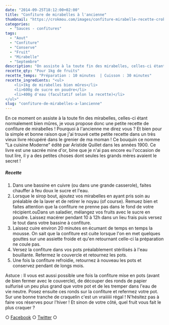 ```yaml
---
date: "2014-09-25T18:12:00+02:00"
title: "Confiture de mirabelles à l'ancienne"
thumbnail: "https://crokmou.com/images/confiture-mirabelle-recette-crokmou-blog-culinaire.jpg"
categories:
  - "Sauces - confitures"
tags:
  - "Aout"
  - "Confiture"
  - "Conserve"
  - "Fruit"
  - "Mirabelle"
  - "Septembre"
description: "On assiste à la toute fin des mirabelles, celles-ci étant normalement bien mûres, je vous propose donc une petite recette de confiture de mirabelles !"
recette_qty: "Pour 1kg de fruits"
recette_temps: "Préparation : 10 minutes  | Cuisson : 30 minutes"
recette_ingredients: "<ul>
	<li>1kg de mirabelles bien mûres</li>
	<li>600g de sucre en poudre</li>
	<li>400g d'eau (facultatif selon la recette)</li>
</ul>"
slug: "confiture-de-mirabelles-a-lancienne"
---
```


En ce moment on assiste à la toute fin des mirabelles, celles-ci étant normalement bien mûres, je vous propose donc une petite recette de confiture de mirabelles ! Pourquoi à l'ancienne me direz vous ? Et bien pour la simple et bonne raison que j'ai trouvé cette petite recette dans un très vieux livre récupéré dans le grenier de ma moman ! Ce bouquin ce nomme "La cuisine Moderne" édité par Aristide Quillet dans les années 1900. Ce livre est une sacrée mine d'or, bine que je n'ai pas encore eu l'occasion de tout lire, il y a des petites choses dont seules les grands mères avaient le secret !

##### Recette

1.  Dans une bassine en cuivre (ou dans une grande casserole), faites chauffer à feu doux le sucre et l'eau.
2.  Lorsque le sirop bout, ajoutez vos mirabelles en ayant pris soin au préalable de la laver et de retirer le noyau (of course). Remuez bien et faites attention que la confiture ne prenne pas dans le fond de votre récipient.ouDans un saladier, mélangez vos fruits avec le sucre en poudre. Laissez macérer pendant 10 à 12h dans un lieu frais puis versez le tout dans votre bassine à confiture.
3.  Laissez cuire environ 20 minutes en écumant de temps en temps la mousse. On sait que la confiture est cuite lorsque l'on en met quelques gouttes sur une assiette froide et qu'en retournant celle-ci la préparation ne coule pas.
4.  Versez la confiture dans vos pots préalablement stérilisés à l'eau bouillante. Refermez le couvercle et retournez les pots.
5.  Une fois la confiture refroidie, retournez à nouveau les pots et conservez pendant de longs mois.

Astuce : Il vous est aussi possible une fois la confiture mise en pots (avant de bien fermer avec le couvercle), de découper des ronds de papier sulfurisé un peu plus grand que votre pot et de les tremper dans l'eau de vie neutre. Posez ensuite ces ronds sur la confiture et refermez votre pot. Sur une bonne tranche de craquelin c'est un vraiiiiii régal ! N'hésitez pas à faire vos réserves pour l'hiver ! Et sinon de votre côté, quel fruit vous fait le plus craquer ?

○ [Facebook](https://www.facebook.com/crokmou.blog) ○ [Twitter](https://twitter.com/Crokmou) ○